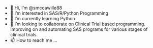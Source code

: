 - 👋 Hi, I’m @smccawille88
- 👀 I’m interested in SAS/R/Python Programming
- 🌱 I’m currently learning Python
- 💞️ I’m looking to collaborate on Clinical Trial based programming. Improving on and automating SAS programs for various stages of clinical trials.
- 📫 How to reach me ...

<!---
smccawille88/smccawille88 is a ✨ special ✨ repository because its `README.md` (this file) appears on your GitHub profile.
You can click the Preview link to take a look at your changes.
--->
